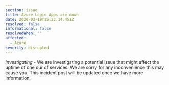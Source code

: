 ```yaml
---
section: issue
title: Azure Logic Apps are down
date: 2020-03-18T15:23:14.451Z
resolved: false
informational: false
resolvedWhen: ''
affected:
  - Azure
severity: disrupted
---
```

*Investigating* - We are investigating a potential issue that might affect the uptime of one our of services. We are sorry for any inconvenience this may cause you. This incident post will be updated once we have more information.
